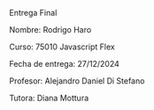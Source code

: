 Entrega Final

Nombre: Rodrigo Haro

Curso: 75010 Javascript Flex

Fecha de entrega: 27/12/2024

Profesor: Alejandro Daniel Di Stefano

Tutora: Diana Mottura
